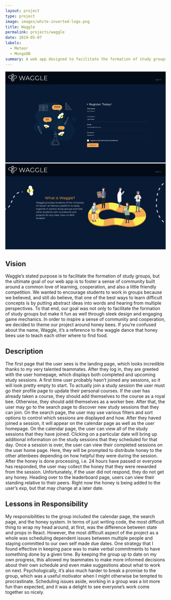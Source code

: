 ```yaml
---
layout: project
type: project
image: images/white-inverted-logo.png
title: Waggle
permalink: projects/waggle
date: 2019-05-07
labels:
  - Meteor
  - MongoDB
summary: A web app designed to facilitate the formation of study groups
---
```


<div class="ui small rounded images">
  <img class="ui image" src="../images/m3_landing1.png">
  <img class="ui image" src="../images/m3_landing2.png">
</div>

## Vision

Waggle’s stated purpose is to facilitate the formation of study groups, but the ultimate goal of our web app is to foster a sense of community built around a common love of learning, cooperation, and also a little friendly competition. We wanted to encourage students to work in groups because we believed, and still do believe, that one of the best ways to learn difficult concepts is by putting abstract ideas into words and hearing from multiple perspectives. To that end, our goal was not only to facilitate the formation of study groups but make it fun as well through sleek design and engaging game mechanics. In order to inspire a sense of community and cooperation, we decided to theme our project around honey bees. If you’re confused about the name, Waggle, it’s a reference to the waggle dance that honey bees use to teach each other where to find food.

## Description

The first page that the user sees is the landing page, which looks incredible thanks to my very talented teammates. After they log in, they are greeted with the user homepage, which displays both completed and upcoming study sessions. A first time user probably hasn’t joined any sessions, so it will look pretty empty to start. To actually join a study session the user must go their profile page to update their personal courses. If the user has already taken a course, they should add themselves to the course as a royal bee. Otherwise, they should add themselves as a worker bee. After that, the user may go to the search page to discover new study sessions that they can join. On the search page, the user may use various filters and sort options to control which sessions are displayed and how. After they haved joined a session, it will appear on the calendar page as well as the user homepage. On the calendar page, the user can view all of the study sessions that they have joined. Clicking on a particular date will bring up additional information on the study sessions that they scheduled for that day. Once a session is over, the user can view their completed sessions on the user home page. Here, they will be prompted to distribute honey to the other attenbees depending on how helpful they were during the session. After the honey is done processing, i.e. 24 hours have passed or everyone has responded, the user may collect the honey that they were rewarded from the session. Unfortunately, if the user did not respond, they do not get any honey. Heading over to the leaderboard page, users can view their standing relative to their peers. Right now the honey is being added to the user’s exp, but that may change at a later date.

## Lessons in Responsibility

My responsibilities to the group included the calendar page, the search page, and the honey system. In terms of just writing code, the most difficult thing to wrap my head around, at first, was the difference between state and props in React. However, the most difficult aspect of the project as a whole was scheduling dependent issues between multiple people and staying committed to our own self made due dates. One strategy that I found effective in keeping pace was to make verbal commitments to have something done by a given time. By keeping the group up to date on my own progress, this allowed my teammates to make more informed decisions about their own schedule and even make suggestions about what to work on next. Psychologically, it’s also much harder to break a promise to the group, which was a useful motivator when I might otherwise be tempted to procrastinate. Scheduling issues aside, working in a group was a lot more fun than expected, and it was a delight to see everyone’s work come together so nicely.

